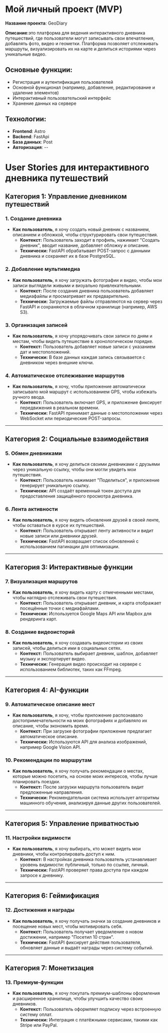 # Мой личный проект (MVP)

**Название проекта**: GeoDiary

**Описание**:это платформа для ведения интерактивного дневника путешествий, где пользователи могут записывать свои впечатления, добавлять фото, видео и геометки. Платформа позволяет отслеживать маршруты, визуализировать их на карте и делиться историями через уникальные видео.
## Основные функции:
- Регистрация и аутентификация пользователей
- Основной функционал (например, добавление, редактирование и удаление элементов)
- Интерактивный пользовательский интерфейс
- Хранение данных на сервере

## Технологии:
- **Frontend**: Astro
- **Backend**: FastApi
- **База данных**: Post
- **Авторизация**: --

# User Stories для интерактивного дневника путешествий

## Категория 1: Управление дневником путешествий

### 1. Создание дневника
- **Как пользователь**, я хочу создать новый дневник с названием, описанием и обложкой, чтобы структурировать свои путешествия.
  - **Контекст:** Пользователь заходит в профиль, нажимает "Создать дневник", вводит название, добавляет обложку и описание.
  - **Технически:** FastAPI обрабатывает POST-запрос с данными дневника и сохраняет их в базе PostgreSQL.

### 2. Добавление мультимедиа
- **Как пользователь**, я хочу загружать фотографии и видео, чтобы мои записи выглядели живыми и визуально привлекательными.
  - **Контекст:** После создания дневника пользователь добавляет медиафайлы и просматривает их предварительно.
  - **Технически:** Загружаемые файлы отправляются на сервер через FastAPI и сохраняются в облачном хранилище (например, AWS S3).

### 3. Организация записей
- **Как пользователь**, я хочу упорядочивать свои записи по дням и местам, чтобы видеть путешествие в хронологическом порядке.
  - **Контекст:** Пользователь добавляет новые записи с указанием дат и местоположений.
  - **Технически:** В базе данных каждая запись связывается с дневником через внешние ключи.

### 4. Автоматическое отслеживание маршрутов
- **Как пользователь**, я хочу, чтобы приложение автоматически записывало мой маршрут с использованием GPS, чтобы избежать ручного ввода.
  - **Контекст:** Пользователь включает GPS, и приложение фиксирует передвижения в реальном времени.
  - **Технически:** FastAPI принимает данные о местоположении через WebSocket или периодические POST-запросы.

---

## Категория 2: Социальные взаимодействия

### 5. Обмен дневниками
- **Как пользователь**, я хочу делиться своими дневниками с друзьями через уникальную ссылку, чтобы они могли увидеть мои путешествия.
  - **Контекст:** Пользователь нажимает "Поделиться", и приложение генерирует уникальную ссылку.
  - **Технически:** API создаёт временный токен доступа для предоставления защищённого просмотра дневника.

### 6. Лента активности
- **Как пользователь**, я хочу видеть обновления друзей в своей ленте, чтобы оставаться в курсе их путешествий.
  - **Контекст:** Пользователь открывает ленту активности и видит новые записи или дневники друзей.
  - **Технически:** FastAPI возвращает список обновлений с использованием пагинации для оптимизации.

---

## Категория 3: Интерактивные функции

### 7. Визуализация маршрутов
- **Как пользователь**, я хочу видеть карту с отмеченными местами, чтобы наглядно отслеживать свои путешествия.
  - **Контекст:** Пользователь открывает дневник, и карта отображает посещённые точки с медиафайлами.
  - **Технически:** Используется Google Maps API или Mapbox для рендеринга карт.

### 8. Создание видеоисторий
- **Как пользователь**, я хочу создавать видеоистории из своих записей, чтобы делиться ими в социальных сетях.
  - **Контекст:** Пользователь выбирает дневник, шаблон, добавляет музыку и экспортирует видео.
  - **Технически:** Генерация видео происходит на сервере с использованием библиотек, таких как FFmpeg.

---

## Категория 4: AI-функции

### 9. Автоматическое описание мест
- **Как пользователь**, я хочу, чтобы приложение распознавало достопримечательности на моих фотографиях и добавляло их описание, чтобы экономить время.
  - **Контекст:** При загрузке фотографии приложение предлагает автоматическое описание.
  - **Технически:** Используются API для анализа изображений, например Google Vision API.

### 10. Рекомендации по маршрутам
- **Как пользователь**, я хочу получать рекомендации о местах, которые можно посетить, на основе моих интересов, чтобы лучше планировать поездки.
  - **Контекст:** После загрузки маршрута пользователь видит предложенные направления.
  - **Технически:** Рекомендательная система использует алгоритмы машинного обучения, анализируя данные других пользователей.

---

## Категория 5: Управление приватностью

### 11. Настройки видимости
- **Как пользователь**, я хочу выбирать, кто может видеть мои дневники, чтобы контролировать доступ к ним.
  - **Контекст:** В настройках дневника пользователь устанавливает уровень видимости: публичный, только по ссылке, личный.
  - **Технически:** FastAPI проверяет права доступа при каждом запросе к дневнику.

---

## Категория 6: Геймификация

### 12. Достижения и награды
- **Как пользователь**, я хочу получать значки за создание дневников и посещение новых мест, чтобы мотивировать себя.
  - **Контекст:** Пользователь получает уведомление о новом достижении, например "Посетил 10 стран".
  - **Технически:** FastAPI фиксирует действия пользователя, обновляет данные и выдаёт награды через систему событий.

---

## Категория 7: Монетизация

### 13. Премиум-функции
- **Как пользователь**, я хочу покупать премиум-шаблоны оформления и расширенное хранилище, чтобы улучшить качество своих дневников.
  - **Контекст:** Пользователь оформляет подписку через встроенную систему оплат.
  - **Технически:** Интеграция с платёжными сервисами, такими как Stripe или PayPal.
